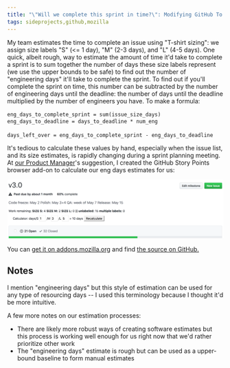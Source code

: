 ```yaml
---
title: "\"Will we complete this sprint in time?\": Modifying GitHub To Work For Us"
tags: sideprojects,github,mozilla
---
```

My team estimates the time to complete an issue using "T-shirt sizing": we assign size labels "S" (<= 1 day), "M" (2-3 days), and "L" (4-5 days). One quick, albeit rough, way to estimate the amount of time it'd take to complete a sprint is to sum together the number of days these size labels represent (we use the upper bounds to be safe) to find out the number of "engineering days" it'll take to complete the sprint. To find out if you'll complete the sprint on time, this number can be subtracted by the number of engineering days until the deadline: the number of days until the deadline multiplied by the number of engineers you have. To make a formula:
```
eng_days_to_complete_sprint = sum(issue_size_days)
eng_days_to_deadline = days_to_deadline * num_eng

days_left_over = eng_days_to_complete_sprint - eng_days_to_deadline
```

It's tedious to calculate these values by hand, especially when the issue list, and its size estimates, is rapidly changing during a sprint planning meeting. At [our Product Manager][barbara]'s suggestion, I created the GitHub Story Points browser add-on to calculate our eng days estimates for us:

![An example of GitHub Story Points in use](/im/posts/story-points-example.png)

You can [get it on addons.mozilla.org][amo] and find [the source on GitHub.][source]

## Notes
I mention "engineering days" but this style of estimation can be used for any type of resourcing days -- I used this terminology because I thought it'd be more intuitive.

A few more notes on our estimation processes:
- There are likely more robust ways of creating software estimates but this process is working well enough for us right now that we'd rather prioritize other work
- The "engineering days" estimate is rough but can be used as a upper-bound baseline to form manual estimates

[amo]: https://addons.mozilla.org/en-US/firefox/addon/github-story-points/
[source]: https://github.com/mcomella/github-story-points
[barbara]: https://twitter.com/bbinto
